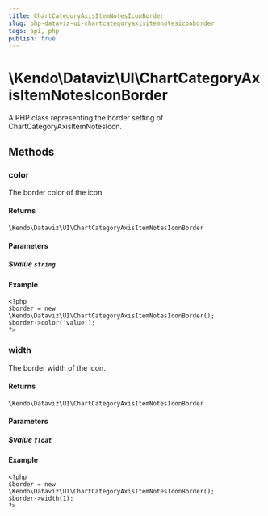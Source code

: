 ```yaml
---
title: ChartCategoryAxisItemNotesIconBorder
slug: php-dataviz-ui-chartcategoryaxisitemnotesiconborder
tags: api, php
publish: true
---
```


# \Kendo\Dataviz\UI\ChartCategoryAxisItemNotesIconBorder

A PHP class representing the border setting of ChartCategoryAxisItemNotesIcon.


## Methods

### color
The border color of the icon.

#### Returns
`\Kendo\Dataviz\UI\ChartCategoryAxisItemNotesIconBorder`

#### Parameters

##### $value `string`



#### Example 
    <?php
    $border = new \Kendo\Dataviz\UI\ChartCategoryAxisItemNotesIconBorder();
    $border->color('value');
    ?>

### width
The border width of the icon.

#### Returns
`\Kendo\Dataviz\UI\ChartCategoryAxisItemNotesIconBorder`

#### Parameters

##### $value `float`



#### Example 
    <?php
    $border = new \Kendo\Dataviz\UI\ChartCategoryAxisItemNotesIconBorder();
    $border->width(1);
    ?>

 
